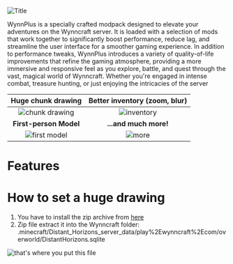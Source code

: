 ![Title](https://cdn.modrinth.com/data/cached_images/5560920f1fc06920504655f9f9409b219f8f7943.png)

WynnPlus is a specially crafted modpack designed to elevate your adventures on the Wynncraft server. It is loaded with a selection of mods that work together to significantly boost performance, reduce lag, and streamline the user interface for a smoother gaming experience. In addition to performance tweaks, WynnPlus introduces a variety of quality-of-life improvements that refine the gaming atmosphere, providing a more immersive and responsive feel as you explore, battle, and quest through the vast, magical world of Wynncraft. Whether you're engaged in intense combat, treasure hunting, or just enjoying the intricacies of the server


|**Huge chunk drawing**|**Better inventory** (zoom, blur)|
|:-:|:-:|
|![chunk drawing](https://cdn.modrinth.com/data/cached_images/e53f32bd8dac9f776c2ad7b00cfaf360196fc615.png)|![inventory](https://cdn.modrinth.com/data/cached_images/cd3a65788699220225190329a5376860e8e4b3f2.png)
|**First-person Model**|**...and much more!**|
|![first model](https://cdn.modrinth.com/data/cached_images/938ce673e28f3b1e9fdcb9f98eb4461f216da734.png)|![more](https://cdn.modrinth.com/data/cached_images/ddf10efdd42614af97173e6123b93441fc3a5c2b.png)

# Features


# How to set a huge drawing
1. You have to install the zip archive from [here](https://forums.wynncraft.com/threads/distant-horizons-v2-lod-files-for-wynncraft-map.315647/)
2. Zip file extract it into the Wynncraft folder:
.minecraft/Distant_Horizons_server_data/play%2Ewynncraft%2Ecom/overworld/DistantHorizons.sqlite

![that's where you put this file](https://cdn.modrinth.com/data/cached_images/0b2baeba4396d9ece4935f897c43dbf3767d256c.png)
